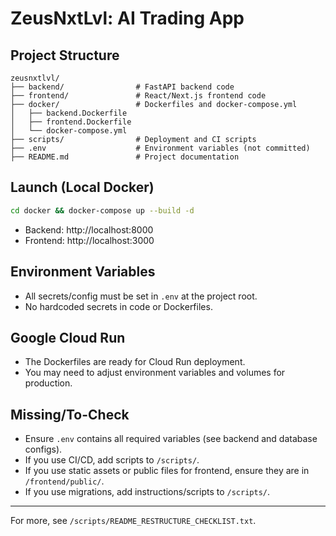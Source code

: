 # ZeusNxtLvl: AI Trading App

## Project Structure

```text
zeusnxtlvl/
├── backend/                # FastAPI backend code
├── frontend/               # React/Next.js frontend code
├── docker/                 # Dockerfiles and docker-compose.yml
│   ├── backend.Dockerfile
│   ├── frontend.Dockerfile
│   └── docker-compose.yml
├── scripts/                # Deployment and CI scripts
├── .env                    # Environment variables (not committed)
├── README.md               # Project documentation
```

## Launch (Local Docker)

```sh
cd docker && docker-compose up --build -d
```

- Backend: http://localhost:8000
- Frontend: http://localhost:3000

## Environment Variables

- All secrets/config must be set in `.env` at the project root.
- No hardcoded secrets in code or Dockerfiles.

## Google Cloud Run

- The Dockerfiles are ready for Cloud Run deployment.
- You may need to adjust environment variables and volumes for production.

## Missing/To-Check

- Ensure `.env` contains all required variables (see backend and database configs).
- If you use CI/CD, add scripts to `/scripts/`.
- If you use static assets or public files for frontend, ensure they are in `/frontend/public/`.
- If you use migrations, add instructions/scripts to `/scripts/`.

---
For more, see `/scripts/README_RESTRUCTURE_CHECKLIST.txt`.

